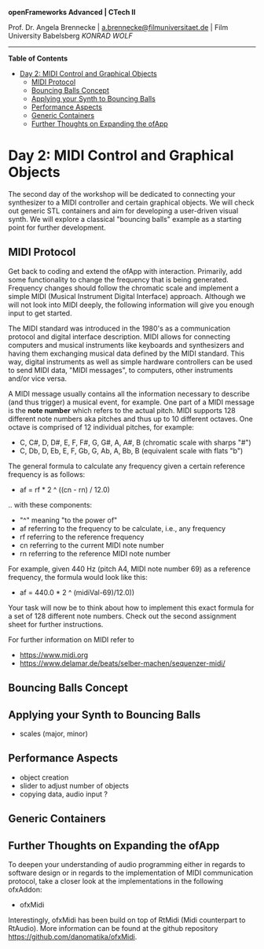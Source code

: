 <!-- ---  
title: openFrameworks Advanced
author: Angela Brennecke
affiliation: Film University Babelsberg KONRAD WOLF
date: Winter term 2019/20
---   -->
**openFrameworks Advanced | CTech II**

Prof. Dr. Angela Brennecke | a.brennecke@filmuniversitaet.de | Film University Babelsberg *KONRAD WOLF*

---

**Table of Contents**
- [Day 2: MIDI Control and Graphical Objects](#day-2-midi-control-and-graphical-objects)
  - [MIDI Protocol](#midi-protocol)
  - [Bouncing Balls Concept](#bouncing-balls-concept)
  - [Applying your Synth to Bouncing Balls](#applying-your-synth-to-bouncing-balls)
  - [Performance Aspects](#performance-aspects)
  - [Generic Containers](#generic-containers)
  - [Further Thoughts on Expanding the ofApp](#further-thoughts-on-expanding-the-ofapp)


# Day 2: MIDI Control and Graphical Objects

The second day of the workshop will be dedicated to connecting your synthesizer to a MIDI controller and certain graphical objects. We will check out generic STL containers and aim for developing a user-driven visual synth. We will explore a classical "bouncing balls" example as a starting point for further development.

## MIDI Protocol 

Get back to coding and extend the ofApp with interaction. Primarily, add some functionality to change the frequency that is being generated. Frequency changes should follow the chromatic scale and implement a simple MIDI (Musical Instrument Digital Interface) approach. Although we will not look into MIDI deeply, the following information will give you enough input to get started.

The MIDI standard was introduced in the 1980's as a communication protocol and digital interface description. MIDI allows for connecting computers and musical instruments like keyboards and synthesizers and having them exchanging musical data defined by the MIDI standard. This way, digital instruments as well as simple hardware controllers can be used to send MIDI data, "MIDI messages", to computers, other instruments and/or vice versa. 

A MIDI message usually contains all the information necessary to describe (and thus trigger) a musical event, for example. One part of a MIDI message is the **note number** which refers to the actual pitch. MIDI supports 128 different note numbers aka pitches and thus up to 10 different octaves. One octave is comprised of 12 individual pitches, for example: 

- C, C#, D, D#, E, F, F#, G, G#, A, A#, B (chromatic scale with sharps "#")
- C, Db, D, Eb, E, F, Gb, G, Ab, A, Bb, B (equivalent scale with flats "b")

The general formula to calculate any frequency given a certain reference frequency is as follows:

- af = rf * 2 ^ ((cn - rn) / 12.0) 

.. with these components:

- "^" meaning "to the power of"
- af referring to the frequency to be calculate, i.e., any frequency
- rf referring to the reference frequency
- cn referring to the current MIDI note number
- rn referring to the reference MIDI note number

For example, given 440 Hz (pitch A4, MIDI note number 69) as a reference frequency, the formula would look like this:

- af = 440.0 * 2 ^ (midiVal-69)/12.0))

Your task will now be to think about how to implement this exact formula for a set of 128 different note numbers. Check out the second assignment sheet for further instructions. 

For further information on MIDI refer to
- https://www.midi.org
- https://www.delamar.de/beats/selber-machen/sequenzer-midi/ 



## Bouncing Balls Concept



## Applying your Synth to Bouncing Balls

- scales (major, minor)


## Performance Aspects

- object creation
- slider to adjust number of objects
- copying data, audio input ?


## Generic Containers



## Further Thoughts on Expanding the ofApp 

To deepen your understanding of audio programming either in regards to software design or in regards to the implementation of MIDI communication protocol, take a closer look at the implementations in the following ofxAddon:

- ofxMidi

Interestingly, ofxMidi has been build on top of RtMidi (Midi counterpart to RtAudio). More information can be found at the github repository https://github.com/danomatika/ofxMidi.